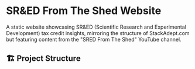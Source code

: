 # SR&ED From The Shed Website

A static website showcasing SR&ED (Scientific Research and Experimental Development) tax credit insights, mirroring the structure of StackAdept.com but featuring content from the "SRED From The Shed" YouTube channel.

## 🏗️ Project Structure

